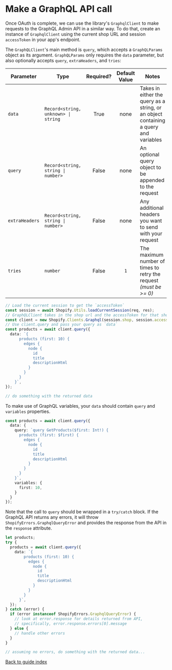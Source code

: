 # Make a GraphQL API call

Once OAuth is complete, we can use the library's `GraphqlClient` to make requests to the GraphQL Admin API in a similar way. To do that, create an instance of `GraphqlClient` using the current shop URL and session `accessToken` in your app's endpoint.

The `GraphQLClient`'s main method is `query`, which accepts a `GraphQLParams` object as its argument. `GraphQLParams` only requires the `data` parameter, but also optionally accepts `query`, `extraHeaders`, and `tries`:

| Parameter      | Type                                | Required? | Default Value | Notes                                                                                 |
| -------------- | ----------------------------------- | :-------: | :-----------: | ------------------------------------------------------------------------------------- |
| `data`         | `Record<string, unknown> \| string` |   True    |     none      | Takes in either the query as a string, or an object containing a query and variables  |
| `query`        | `Record<string, string \| number>`  |   False   |     none      | An optional query object to be appended to the request                                |
| `extraHeaders` | `Record<string, string \| number>`  |   False   |     none      | Any additional headers you want to send with your request                             |
| `tries`        | `number`                            |   False   |      `1`      | The maximum number of times to retry the request _(must be >= 0)_                     |

```ts
// Load the current session to get the `accessToken`
const session = await Shopify.Utils.loadCurrentSession(req, res);
// GraphQLClient takes in the shop url and the accessToken for that shop.
const client = new Shopify.Clients.Graphql(session.shop, session.accessToken);
// Use client.query and pass your query as `data`
const products = await client.query({
  data: `{
      products (first: 10) {
        edges {
          node {
            id
            title
            descriptionHtml
          }
        }
      }
    }`,
});

// do something with the returned data
```

To make use of GraphQL variables, your `data` should contain `query` and `variables` properties.
```ts
const products = await client.query({
  data: {
    query: `query GetProducts($first: Int!) {
      products (first: $first) {
        edges {
          node {
            id
            title
            descriptionHtml
          }
        }
      }
    }`,
    variables: {
      first: 10,
    }
  }
});
```

Note that the call to `query` should be wrapped in a `try/catch` block.  If the GraphQL API returns any errors, it will throw `ShopifyErrors.GraphqlQueryError` and provides the response from the API in the `response` attribute.

```ts
let products;
try {
  products = await client.query({
    data: `{
        products (first: 10) {
          edges {
            node {
              id
              title
              descriptionHtml
            }
          }
        }
      }`,
  });
} catch (error) {
  if (error instanceof ShopifyErrors.GraphqlQueryError) {
    // look at error.response for details returned from API,
    // specifically, error.response.errors[0].message
  } else {
    // handle other errors
  }
}

// assuming no errors, do something with the returned data...
```

[Back to guide index](../README.md)
